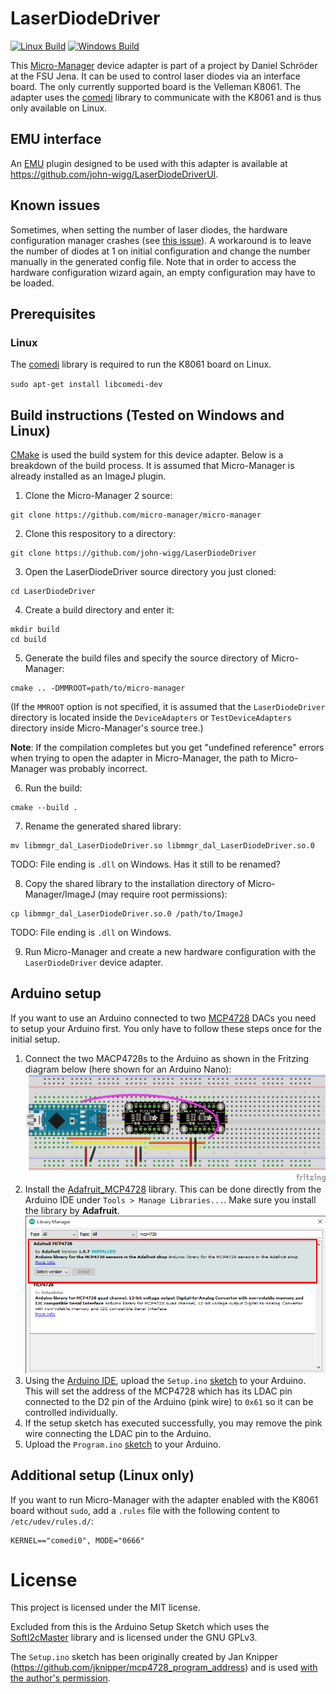 # LaserDiodeDriver

[![Linux Build](https://github.com/john-wigg/LaserDiodeDriver/workflows/linux%20build/badge.svg)](https://github.com/john-wigg/LaserDiodeDriver/actions)
[![Windows Build](https://github.com/john-wigg/LaserDiodeDriver/workflows/windows%20build/badge.svg)](https://github.com/john-wigg/LaserDiodeDriver/actions)

This [Micro-Manager](https://github.com/micro-manager/micro-manager) device adapter is part of a project by Daniel Schröder at the FSU Jena. It can be used to control laser diodes via an interface board. The only currently supported board is the Velleman K8061. The adapter uses the [comedi](https://www.comedi.org/) library to communicate with the K8061 and is thus only available on Linux.

## EMU interface

An [EMU](https://micro-manager.org/wiki/EMU) plugin designed to be used with this adapter is available at https://github.com/john-wigg/LaserDiodeDriverUI.

## Known issues

Sometimes, when setting the number of laser diodes, the hardware configuration manager crashes (see [this issue](https://github.com/john-wigg/LaserDiodeDriver/issues/1)). A workaround is to leave the number of diodes at 1 on initial configuration and change the number manually in the generated config file. Note that in order to access the hardware configuration wizard again, an empty configuration may have to be loaded.

## Prerequisites

### Linux

The [comedi](https://www.comedi.org/) library is required to run the K8061 board on Linux.

`sudo apt-get install libcomedi-dev`


## Build instructions (Tested on Windows and Linux)

[CMake](https://cmake.org/) is used the build system for this device adapter. Below is a breakdown of the build process. It is assumed that Micro-Manager is already installed as an ImageJ plugin.

1. Clone the Micro-Manager 2 source:
```
git clone https://github.com/micro-manager/micro-manager
```

2. Clone this respository to a directory:
```
git clone https://github.com/john-wigg/LaserDiodeDriver
```

3. Open the LaserDiodeDriver source directory you just cloned:
```
cd LaserDiodeDriver
```

4. Create a build directory and enter it:
```
mkdir build
cd build
```

5. Generate the build files and specify the source directory of Micro-Manager:
```
cmake .. -DMMROOT=path/to/micro-manager
```
(If the `MMROOT` option is not specified, it is assumed that the `LaserDiodeDriver` directory is located inside the `DeviceAdapters` or `TestDeviceAdapters` directory inside Micro-Manager's source tree.)

**Note**: If the compilation completes but you get "undefined reference" errors when trying to open the adapter in Micro-Manager, the path to Micro-Manager was probably incorrect.

6. Run the build:
```
cmake --build .
```

7. Rename the generated shared library:
```
mv libmmgr_dal_LaserDiodeDriver.so libmmgr_dal_LaserDiodeDriver.so.0
```

TODO: File ending is `.dll` on Windows. Has it still to be renamed?

8. Copy the shared library to the installation directory of Micro-Manager/ImageJ (may require root permissions):
```
cp libmmgr_dal_LaserDiodeDriver.so.0 /path/to/ImageJ
```

TODO: File ending is `.dll` on Windows.

9. Run Micro-Manager and create a new hardware configuration with the `LaserDiodeDriver` device adapter.

## Arduino setup

If you want to use an Arduino connected to two [MCP4728](https://learn.adafruit.com/adafruit-mcp4728-i2c-quad-dac) DACs you need to setup your Arduino first. You only have to follow these steps once for the initial setup.

1. Connect the two MACP4728s to the Arduino as shown in the Fritzing diagram below (here shown for an Arduino Nano):
![](media/fritzings/arduino_breadboard.png)
2. Install the [Adafruit_MCP4728](https://github.com/adafruit/Adafruit_MCP4728) library. This can be done directly from the Arduino IDE under `Tools > Manage Libraries...`. Make sure you install the library by **Adafruit**.
![](media/library_manager.png)
1. Using the [Arduino IDE](https://www.arduino.cc/en/software), upload the `Setup.ino` [sketch](arduino_sketches/Setup.ino) to your Arduino. This will set the address of the MCP4728 which has its LDAC pin connected to the D2 pin of the Arduino (pink wire) to `0x61` so it can be controlled individually.
1. If the setup sketch has executed successfully, you may remove the pink wire connecting the LDAC pin to the Arduino.
1. Upload the `Program.ino` [sketch](arduino_sketches/Program.ino) to your Arduino.

## Additional setup (Linux only)

If you want to run Micro-Manager with the adapter enabled with the K8061 board without `sudo`, add a `.rules` file with the following content to `/etc/udev/rules.d/`:

```
KERNEL=="comedi0", MODE="0666"
```

# License

This project is licensed under the MIT license.

Excluded from this is the Arduino Setup Sketch which uses the [SoftI2cMaster](https://github.com/TrippyLighting/SoftI2cMaster) library and is licensed under the GNU GPLv3.

The `Setup.ino` sketch has been originally created by Jan Knipper (https://github.com/jknipper/mcp4728_program_address) and is used [with the author's permission](https://github.com/jknipper/mcp4728_program_address/issues/1).